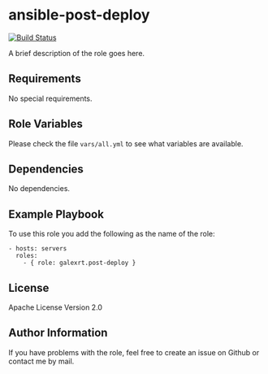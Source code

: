 ansible-post-deploy
===================

[![Build Status](https://travis-ci.org/galexrt/ansible-post-deploy.svg?branch=master)](https://travis-ci.org/galexrt/ansible-post-deploy)

A brief description of the role goes here.

Requirements
------------

No special requirements.

Role Variables
--------------

Please check the file `vars/all.yml` to see what variables are available.

Dependencies
------------

No dependencies.

Example Playbook
----------------

To use this role you add the following as the name of the role:
```
- hosts: servers
  roles:
    - { role: galexrt.post-deploy }
```

License
-------

Apache License Version 2.0

Author Information
------------------

If you have problems with the role, feel free to create an issue on Github or contact me by mail.
